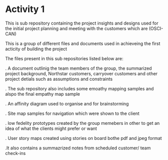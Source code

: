 # Activity 1
This is sub repository containing the project insights and designs used for the initial project planning and meeting with the customers which are (OSCI-CAN)

This is a group of different files and documents used in achieveing the first acticity of building the project

The files present in this sub repositories listed below are:

.  A document outlinig the team members of the group, the summarized project background, Northstar customers, carryover customers and other project detials such as assumptions and constraints

.  The sub repository also includes some emoathy mapping samples and alspo the final empathy map sample

.  An affinity diagram used to organise and for brainstorming

. Site map samples for navigation which were shown to the client

. low fedelity prototypes created by the group memebers in other to get an idea of what the clients might prefer or want

. User story maps created using stories on board bothe pdf and jpeg format

.It also contains a summazrized notes from scheduled customer/ team check-ins
